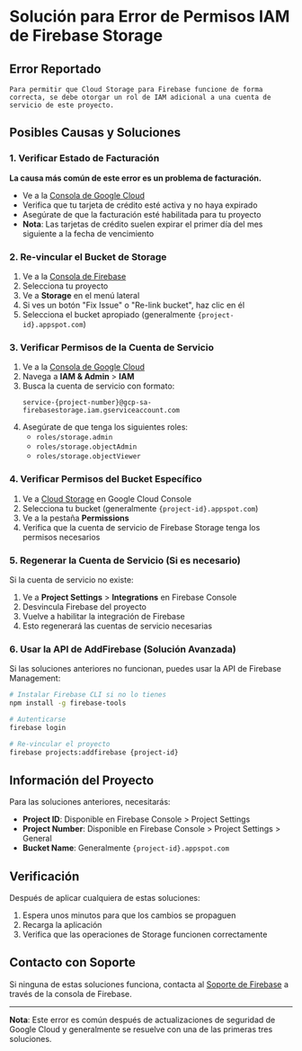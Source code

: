 # Solución para Error de Permisos IAM de Firebase Storage

## Error Reportado
```
Para permitir que Cloud Storage para Firebase funcione de forma correcta, se debe otorgar un rol de IAM adicional a una cuenta de servicio de este proyecto.
```

## Posibles Causas y Soluciones

### 1. Verificar Estado de Facturación
**La causa más común de este error es un problema de facturación.**

- Ve a la [Consola de Google Cloud](https://console.cloud.google.com/billing)
- Verifica que tu tarjeta de crédito esté activa y no haya expirado
- Asegúrate de que la facturación esté habilitada para tu proyecto
- **Nota**: Las tarjetas de crédito suelen expirar el primer día del mes siguiente a la fecha de vencimiento

### 2. Re-vincular el Bucket de Storage

1. Ve a la [Consola de Firebase](https://console.firebase.google.com/)
2. Selecciona tu proyecto
3. Ve a **Storage** en el menú lateral
4. Si ves un botón "Fix Issue" o "Re-link bucket", haz clic en él
5. Selecciona el bucket apropiado (generalmente `{project-id}.appspot.com`)

### 3. Verificar Permisos de la Cuenta de Servicio

1. Ve a la [Consola de Google Cloud](https://console.cloud.google.com/)
2. Navega a **IAM & Admin** > **IAM**
3. Busca la cuenta de servicio con formato:
   ```
   service-{project-number}@gcp-sa-firebasestorage.iam.gserviceaccount.com
   ```
4. Asegúrate de que tenga los siguientes roles:
   - `roles/storage.admin`
   - `roles/storage.objectAdmin`
   - `roles/storage.objectViewer`

### 4. Verificar Permisos del Bucket Específico

1. Ve a [Cloud Storage](https://console.cloud.google.com/storage/browser) en Google Cloud Console
2. Selecciona tu bucket (generalmente `{project-id}.appspot.com`)
3. Ve a la pestaña **Permissions**
4. Verifica que la cuenta de servicio de Firebase Storage tenga los permisos necesarios

### 5. Regenerar la Cuenta de Servicio (Si es necesario)

Si la cuenta de servicio no existe:

1. Ve a **Project Settings** > **Integrations** en Firebase Console
2. Desvincula Firebase del proyecto
3. Vuelve a habilitar la integración de Firebase
4. Esto regenerará las cuentas de servicio necesarias

### 6. Usar la API de AddFirebase (Solución Avanzada)

Si las soluciones anteriores no funcionan, puedes usar la API de Firebase Management:

```bash
# Instalar Firebase CLI si no lo tienes
npm install -g firebase-tools

# Autenticarse
firebase login

# Re-vincular el proyecto
firebase projects:addfirebase {project-id}
```

## Información del Proyecto

Para las soluciones anteriores, necesitarás:

- **Project ID**: Disponible en Firebase Console > Project Settings
- **Project Number**: Disponible en Firebase Console > Project Settings > General
- **Bucket Name**: Generalmente `{project-id}.appspot.com`

## Verificación

Después de aplicar cualquiera de estas soluciones:

1. Espera unos minutos para que los cambios se propaguen
2. Recarga la aplicación
3. Verifica que las operaciones de Storage funcionen correctamente

## Contacto con Soporte

Si ninguna de estas soluciones funciona, contacta al [Soporte de Firebase](https://firebase.google.com/support/) a través de la consola de Firebase.

---

**Nota**: Este error es común después de actualizaciones de seguridad de Google Cloud y generalmente se resuelve con una de las primeras tres soluciones.